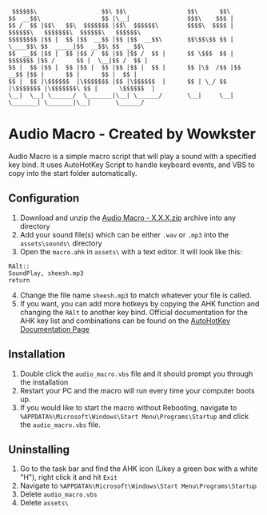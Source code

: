 
	 $$$$$$\                  $$\ $$\                 $$\      $$\                                         
	$$  __$$\                 $$ |\__|                $$$\    $$$ |                                        
	$$ /  $$ |$$\   $$\  $$$$$$$ |$$\  $$$$$$\        $$$$\  $$$$ | $$$$$$\   $$$$$$$\  $$$$$$\   $$$$$$\  
	$$$$$$$$ |$$ |  $$ |$$  __$$ |$$ |$$  __$$\       $$\$$\$$ $$ | \____$$\ $$  _____|$$  __$$\ $$  __$$\ 
	$$  __$$ |$$ |  $$ |$$ /  $$ |$$ |$$ /  $$ |      $$ \$$$  $$ | $$$$$$$ |$$ /      $$ |  \__|$$ /  $$ |
	$$ |  $$ |$$ |  $$ |$$ |  $$ |$$ |$$ |  $$ |      $$ |\$  /$$ |$$  __$$ |$$ |      $$ |      $$ |  $$ |
	$$ |  $$ |\$$$$$$  |\$$$$$$$ |$$ |\$$$$$$  |      $$ | \_/ $$ |\$$$$$$$ |\$$$$$$$\ $$ |      \$$$$$$  |
	\__|  \__| \______/  \_______|\__| \______/       \__|     \__| \_______| \_______|\__|       \______/ 
																										   													
# Audio Macro - Created by Wowkster
Audio Macro is a simple macro script that will play a sound with a specified key bind. It uses AutoHotKey Script to handle keyboard events, and VBS to copy into the start folder automatically.

## Configuration

1. Download and unzip the <a target="_blank" href="https://github.com/wowkster/AudioMacro/releases/tag/1.0.0">Audio Macro - X.X.X.zip</a> archive into any directory
2. Add your sound file(s) which can be either `.wav` or `.mp3` into the `assets\sounds\` directory
3. Open the `macro.ahk` in `assets\` with a text editor. It will look like this:
```ahk
RAlt::
SoundPlay, sheesh.mp3
return
```
4. Change the file name `sheesh.mp3` to match whatever your file is called.
5. If you want, you can add more hotkeys by copying the AHK function and changing the `RAlt` to another key bind. Official documentation for the AHK key list and combinations can be found on the <a target="_blank" href="https://www.autohotkey.com/docs/KeyList.htm">AutoHotKey Documentation Page</a>

## Installation
1. Double click the `audio_macro.vbs` file and it should prompt you through the installation
2. Restart your PC and the macro will run every time your computer boots up.
3. If you would like to start the macro without Rebooting, navigate to `%APPDATA%\Microsoft\Windows\Start Menu\Programs\Startup` and click the `audio_macro.vbs` file.

## Uninstalling
1. Go to the task bar and find the AHK icon (Likey a green box with a white "H"), right click it and hit `Exit`
2. Navigate to `%APPDATA%\Microsoft\Windows\Start Menu\Programs\Startup`
3. Delete `audio_macro.vbs`
4. Delete `assets\`
